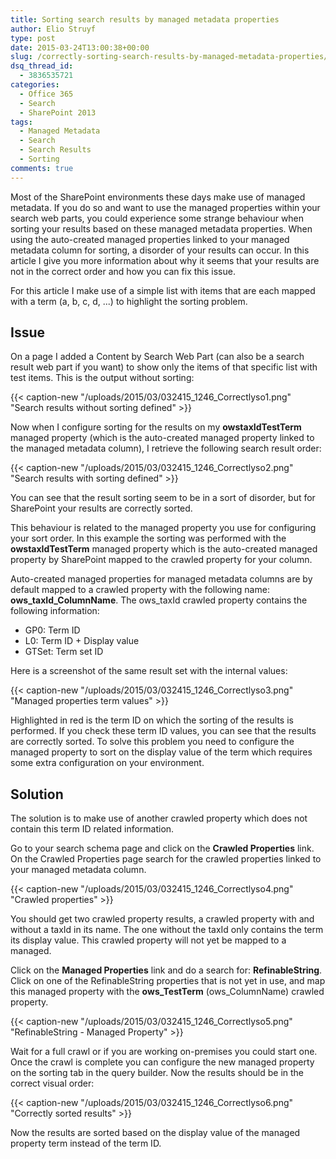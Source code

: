 ```yaml
---
title: Sorting search results by managed metadata properties
author: Elio Struyf
type: post
date: 2015-03-24T13:00:38+00:00
slug: /correctly-sorting-search-results-by-managed-metadata-properties/
dsq_thread_id:
  - 3836535721
categories:
  - Office 365
  - Search
  - SharePoint 2013
tags:
  - Managed Metadata
  - Search
  - Search Results
  - Sorting
comments: true
---
```


Most of the SharePoint environments these days make use of managed metadata. If you do so and want to use the managed properties within your search web parts, you could experience some strange behaviour when sorting your results based on these managed metadata properties. When using the auto-created managed properties linked to your managed metadata column for sorting, a disorder of your results can occur. In this article I give you more information about why it seems that your results are not in the correct order and how you can fix this issue.

For this article I make use of a simple list with items that are each mapped with a term (a, b, c, d, ...) to highlight the sorting problem.

## Issue

On a page I added a Content by Search Web Part (can also be a search result web part if you want) to show only the items of that specific list with test items. This is the output without sorting:

{{< caption-new "/uploads/2015/03/032415_1246_Correctlyso1.png" "Search results without sorting defined" >}}


Now when I configure sorting for the results on my **owstaxIdTestTerm** managed property (which is the auto-created managed property linked to the managed metadata column), I retrieve the following search result order:

{{< caption-new "/uploads/2015/03/032415_1246_Correctlyso2.png" "Search results with sorting defined" >}}


You can see that the result sorting seem to be in a sort of disorder, but for SharePoint your results are correctly sorted.

This behaviour is related to the managed property you use for configuring your sort order. In this example the sorting was performed with the **owstaxIdTestTerm** managed property which is the auto-created managed property by SharePoint mapped to the crawled property for your column.

Auto-created managed properties for managed metadata columns are by default mapped to a crawled property with the following name: **ows_taxId_ColumnName**. The ows_taxId crawled property contains the following information:

*   GP0: Term ID
*   L0: Term ID + Display value
*   GTSet: Term set ID

Here is a screenshot of the same result set with the internal values:

{{< caption-new "/uploads/2015/03/032415_1246_Correctlyso3.png" "Managed properties term values" >}}


Highlighted in red is the term ID on which the sorting of the results is performed. If you check these term ID values, you can see that the results are correctly sorted. To solve this problem you need to configure the managed property to sort on the display value of the term which requires some extra configuration on your environment.

## Solution

The solution is to make use of another crawled property which does not contain this term ID related information.

Go to your search schema page and click on the **Crawled Properties** link. On the Crawled Properties page search for the crawled properties linked to your managed metadata column.

{{< caption-new "/uploads/2015/03/032415_1246_Correctlyso4.png" "Crawled properties" >}}


You should get two crawled property results, a crawled property with and without a taxId in its name. The one without the taxId only contains the term its display value. This crawled property will not yet be mapped to a managed.

Click on the **Managed Properties** link and do a search for: **RefinableString**. Click on one of the RefinableString properties that is not yet in use, and map this managed property with the **ows_TestTerm** (ows_ColumnName) crawled property.

{{< caption-new "/uploads/2015/03/032415_1246_Correctlyso5.png" "RefinableString - Managed Property" >}}


Wait for a full crawl or if you are working on-premises you could start one. Once the crawl is complete you can configure the new managed property on the sorting tab in the query builder. Now the results should be in the correct visual order:

{{< caption-new "/uploads/2015/03/032415_1246_Correctlyso6.png" "Correctly sorted results" >}}


Now the results are sorted based on the display value of the managed property term instead of the term ID.
